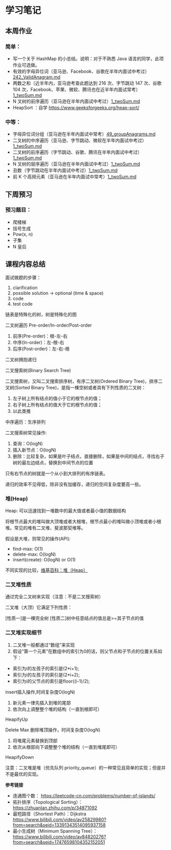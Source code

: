 # 学习笔记

## 本周作业

### 简单：

- 写一个关于 HashMap 的小总结。说明：对于不熟悉 Java 语言的同学，此项作业可选做。
- 有效的字母异位词（亚马逊、Facebook、谷歌在半年内面试中考过）[242_ValidAnagram.md](https://github.com/shenlu89/algorithm012/blob/master/Week_02/242_ValidAnagram.md)
- 两数之和（近半年内，亚马逊考查此题达到 216 次、字节跳动 147 次、谷歌 104 次，Facebook、苹果、微软、腾讯也在近半年内面试常考）[1_twoSum.md](https://github.com/shenlu89/algorithm012/blob/master/Week_02/1_twoSum.md)
- N 叉树的前序遍历（亚马逊在半年内面试中考过）[1_twoSum.md](https://github.com/shenlu89/algorithm012/blob/master/Week_02/1_twoSum.md)
- HeapSort ：自学 https://www.geeksforgeeks.org/heap-sort/

### 中等：

- 字母异位词分组（亚马逊在半年内面试中常考）[49_groupAnagrams.md](https://github.com/shenlu89/algorithm012/blob/master/Week_02/49_groupAnagrams.md)
- 二叉树的中序遍历（亚马逊、字节跳动、微软在半年内面试中考过）[1_twoSum.md](https://github.com/shenlu89/algorithm012/blob/master/Week_02/1_twoSum.md)
- 二叉树的前序遍历（字节跳动、谷歌、腾讯在半年内面试中考过）[1_twoSum.md](https://github.com/shenlu89/algorithm012/blob/master/Week_02/1_twoSum.md)
- N 叉树的层序遍历（亚马逊在半年内面试中考过）[1_twoSum.md](https://github.com/shenlu89/algorithm012/blob/master/Week_02/1_twoSum.md)
- 丑数（字节跳动在半年内面试中考过）[1_twoSum.md](https://github.com/shenlu89/algorithm012/blob/master/Week_02/1_twoSum.md)
- 前 K 个高频元素（亚马逊在半年内面试中常考）[1_twoSum.md](https://github.com/shenlu89/algorithm012/blob/master/Week_02/1_twoSum.md)

## 下周预习

### 预习题目：

- 爬楼梯
- 括号生成
- Pow(x, n)
- 子集
- N 皇后

## 课程内容总结

面试做题的步骤：

1. clarification
2. possible solution -> optional (time & space)
3. code
4. test code

链表是特殊化的树，树是特殊化的图

二叉树遍历 Pre-order/In-order/Post-order

1. 前序(Pre-order)：根-左-右
2. 中序(In-order)：左-根-右
3. 后序(Post-order)：左-右-根

二叉树拥抱递归

二叉搜索树(Binary Search Tree)

二叉搜索树，又叫二叉搜索排序树，有序二叉树(Ordered Binary Tree)，排序二叉树(Sorted Binary Tree)，是指一棵空树或者具有下列性质的二叉树：

1. 左子树上所有结点的值小于它的根节点的值；
2. 右子树上所有结点的值大于它的根节点的值；
3. 以此类推

中序遍历：生序排列

二叉搜索树常见操作:

1. 查询：O(logN)
2. 插入新节点：O(logN)
3. 删除：比较复杂，如果是叶子结点，直接删除，如果是中间的结点，寻找右子树的最左边结点，替换到中间节点的位置

只有右节点的树就是一个从小到大排列的有序链表。

递归的效率不见得低，除非没有加缓存，递归的空间复杂度要高一些。

### 堆(Heap)

Heap: 可以迅速找到一堆数中的最大值或者最小值的数据结构

将根节点最大的堆叫做大顶堆或者大根堆，根节点最小的堆叫做小顶堆或者小根堆。常见的堆有二叉堆、斐波那契堆等。

假设是大堆，则常见的操作(API):

- find-max: O(1)
- delete-max: O(logN)
- insert(create): O(logN) or O(1)

不同实现的比较，[维基百科：堆（Heap）](https://en.wikipedia.org/wiki/Heap_(data_structure))

### 二叉堆性质

通过完全二叉树来实现（注意：不是二叉搜索树）

二叉堆（大顶）它满足下列性质：

[性质一]是一棵完全树
[性质二]树中任意结点的值总是>=其子节点的值

### 二叉堆实现细节

1. 二叉堆一般都通过“数组”来实现
2. 假设“第一个元素”在数组中的索引为0的话，则父节点和子节点的位置关系如下：

- 索引为i的左孩子的索引是(2*i+1);
- 索引为i的左孩子的索引是(2*i+2);
- 索引为i的父节点的索引是floor((i-1)/2);

insert插入操作,时间复杂度O(logN)

1. 新元素一律先插入到堆的尾部
2. 依次向上调整整个堆的结构（一直到根即可）

HeapifyUp

Delete Max 删除堆顶操作，时间复杂度O(logN)

1. 将堆尾元素替换到顶部
2. 依次从根部向下调整整个堆的结构（一直到堆尾即可）

HeapifyDown

注意：二叉堆是堆（优先队列 priority_queue）的一种常见且简单的实现；但是并不是最优的实现。

**参考链接**

- 连通图个数： https://leetcode-cn.com/problems/number-of-islands/
- 拓扑排序（Topological Sorting）： https://zhuanlan.zhihu.com/p/34871092
- 最短路径（Shortest Path）：Dijkstra https://www.bilibili.com/video/av25829980?from=search&seid=13391343514095937158
- 最小生成树（Minimum Spanning Tree）： https://www.bilibili.com/video/av84820276?from=search&seid=17476598104352152051